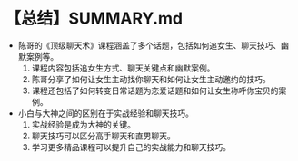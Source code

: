 # 【总结】SUMMARY.md

-   陈哥的《顶级聊天术》课程涵盖了多个话题，包括如何追女生、聊天技巧、幽默案例等。
    1.  课程内容包括追女生方式、聊天关键点和幽默案例。
    2.  陈哥分享了如何让女生主动找你聊天和如何让女生主动邀约的技巧。
    3.  课程还包括了如何转变日常话题为恋爱话题和如何让女生称呼你宝贝的案例。
-   小白与大神之间的区别在于实战经验和聊天技巧。
    1.  实战经验是成为大神的关键。
    2.  聊天技巧可以区分高手聊天和直男聊天。
    3.  学习更多精品课程可以提升自己的实战能力和聊天技巧。